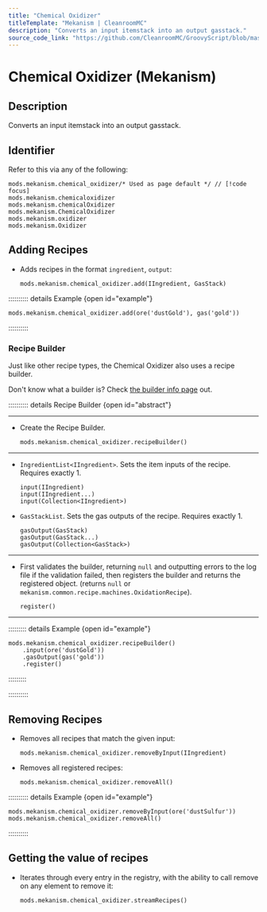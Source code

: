 ```yaml
---
title: "Chemical Oxidizer"
titleTemplate: "Mekanism | CleanroomMC"
description: "Converts an input itemstack into an output gasstack."
source_code_link: "https://github.com/CleanroomMC/GroovyScript/blob/master/src/main/java/com/cleanroommc/groovyscript/compat/mods/mekanism/ChemicalOxidizer.java"
---
```


# Chemical Oxidizer (Mekanism)

## Description

Converts an input itemstack into an output gasstack.

## Identifier

Refer to this via any of the following:

```groovy:no-line-numbers {1}
mods.mekanism.chemical_oxidizer/* Used as page default */ // [!code focus]
mods.mekanism.chemicaloxidizer
mods.mekanism.chemicalOxidizer
mods.mekanism.ChemicalOxidizer
mods.mekanism.oxidizer
mods.mekanism.Oxidizer
```


## Adding Recipes

- Adds recipes in the format `ingredient`, `output`:

    ```groovy:no-line-numbers
    mods.mekanism.chemical_oxidizer.add(IIngredient, GasStack)
    ```

:::::::::: details Example {open id="example"}
```groovy:no-line-numbers
mods.mekanism.chemical_oxidizer.add(ore('dustGold'), gas('gold'))
```

::::::::::

### Recipe Builder

Just like other recipe types, the Chemical Oxidizer also uses a recipe builder.

Don't know what a builder is? Check [the builder info page](../../getting_started/builder.md) out.

:::::::::: details Recipe Builder {open id="abstract"}

---

- Create the Recipe Builder.

    ```groovy:no-line-numbers
    mods.mekanism.chemical_oxidizer.recipeBuilder()
    ```

---

- `IngredientList<IIngredient>`. Sets the item inputs of the recipe. Requires exactly 1.

    ```groovy:no-line-numbers
    input(IIngredient)
    input(IIngredient...)
    input(Collection<IIngredient>)
    ```

- `GasStackList`. Sets the gas outputs of the recipe. Requires exactly 1.

    ```groovy:no-line-numbers
    gasOutput(GasStack)
    gasOutput(GasStack...)
    gasOutput(Collection<GasStack>)
    ```

---

- First validates the builder, returning `null` and outputting errors to the log file if the validation failed, then registers the builder and returns the registered object. (returns `null` or `mekanism.common.recipe.machines.OxidationRecipe`).

    ```groovy:no-line-numbers
    register()
    ```

---

::::::::: details Example {open id="example"}
```groovy:no-line-numbers
mods.mekanism.chemical_oxidizer.recipeBuilder()
    .input(ore('dustGold'))
    .gasOutput(gas('gold'))
    .register()
```

:::::::::

::::::::::

## Removing Recipes

- Removes all recipes that match the given input:

    ```groovy:no-line-numbers
    mods.mekanism.chemical_oxidizer.removeByInput(IIngredient)
    ```

- Removes all registered recipes:

    ```groovy:no-line-numbers
    mods.mekanism.chemical_oxidizer.removeAll()
    ```

:::::::::: details Example {open id="example"}
```groovy:no-line-numbers
mods.mekanism.chemical_oxidizer.removeByInput(ore('dustSulfur'))
mods.mekanism.chemical_oxidizer.removeAll()
```

::::::::::

## Getting the value of recipes

- Iterates through every entry in the registry, with the ability to call remove on any element to remove it:

    ```groovy:no-line-numbers
    mods.mekanism.chemical_oxidizer.streamRecipes()
    ```
